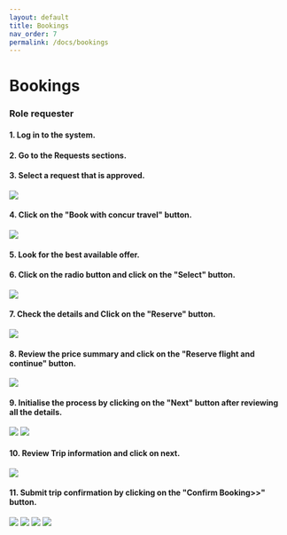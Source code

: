 ```yaml
---
layout: default
title: Bookings
nav_order: 7
permalink: /docs/bookings
---
```

# Bookings
### Role requester

#### 1. Log in to the system.

#### 2. Go to the Requests sections.

#### 3. Select a request that is approved.

<img src="{{ site.url }}{{ site.baseurl }}\assets\images\bookings\bo1.png">

#### 4. Click on the "Book with concur travel" button.

<img src="{{ site.url }}{{ site.baseurl }}\assets\images\bookings\bo2.png">

#### 5. Look for the best available offer.

#### 6. Click on the radio button and click on the "Select" button.

<img src="{{ site.url }}{{ site.baseurl }}\assets\images\bookings\bo3.png">

#### 7.  Check the details and Click on the "Reserve" button.

<img src="{{ site.url }}{{ site.baseurl }}\assets\images\bookings\bo4.png">

#### 8. Review the price summary and click on the "Reserve flight and continue" button.

<img src="{{ site.url }}{{ site.baseurl }}\assets\images\bookings\bo5.png">

#### 9. Initialise the process by clicking on the "Next" button after reviewing all the details.

<img src="{{ site.url }}{{ site.baseurl }}\assets\images\bookings\bo6.png">

<img src="{{ site.url }}{{ site.baseurl }}\assets\images\bookings\bo7.png">

#### 10. Review Trip information and click on next.

<img src="{{ site.url }}{{ site.baseurl }}\assets\images\bookings\bo8.png">

#### 11. Submit trip confirmation by clicking on the "Confirm Booking>>" button.

<img src="{{ site.url }}{{ site.baseurl }}\assets\images\bookings\bo10.png">

<img src="{{ site.url }}{{ site.baseurl }}\assets\images\bookings\bo12.png">

<img src="{{ site.url }}{{ site.baseurl }}\assets\images\bookings\bo13.png">

<img src="{{ site.url }}{{ site.baseurl }}\assets\images\bookings\bo15.png">
